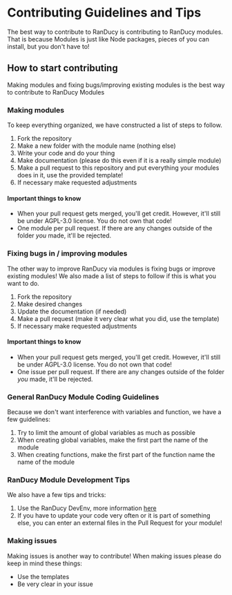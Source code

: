 # Contributing Guidelines and Tips
The best way to contribute to RanDucy is contributing to RanDucy modules. That is because Modules is just like Node packages, pieces of you can install, but you don't have to!

## How to start contributing
Making modules and fixing bugs/improving existing modules is the best way to contribute to RanDucy Modules

### Making modules
To keep everything organized, we have constructed a list of steps to follow.

1. Fork the repository
2. Make a new folder with the module name (nothing else)
3. Write your code and do your thing
4. Make documentation (please do this even if it is a really simple module)
5. Make a pull request to this repository and put everything your modules does in it, use the provided template!
6. If necessary make requested adjustments

#### Important things to know
* When your pull request gets merged, you'll get credit. However, it'll still be under AGPL-3.0 license. You do not own that code!
* One module per pull request. If there are any changes outside of the folder *you* made, it'll be rejected.

### Fixing bugs in / improving modules
The other way to improve RanDucy via modules is fixing bugs or improve existing modules! We also made a list of steps to follow if this is what you want to do.

1. Fork the repository
2. Make desired changes
3. Update the documentation (if needed)
4. Make a pull request (make it very clear what you did, use the template)
5. If necessary make requested adjustments

#### Important things to know
* When your pull request gets merged, you'll get credit. However, it'll still be under AGPL-3.0 license. You do not own that code!
* One issue per pull request. If there are any changes outside of the folder *you* made, it'll be rejected.

### General RanDucy Module Coding Guidelines
Because we don't want interference with variables and function, we have a few guidelines:

1. Try to limit the amount of global variables as much as possible
2. When creating global variables, make the first part the name of the module
3. When creating functions, make the first part of the function name the name of the module

### RanDucy Module Development Tips
We also have a few tips and tricks:

1. Use the RanDucy DevEnv, more information [here][1]
2. If you have to update your code very often or it is part of something else, you can enter an external files in the Pull Request for your module!

### Making issues
Making issues is another way to contribute! When making issues please do keep in mind these things:

* Use the templates
* Be very clear in your issue


[1]: https://github.com/randucy/devenv
